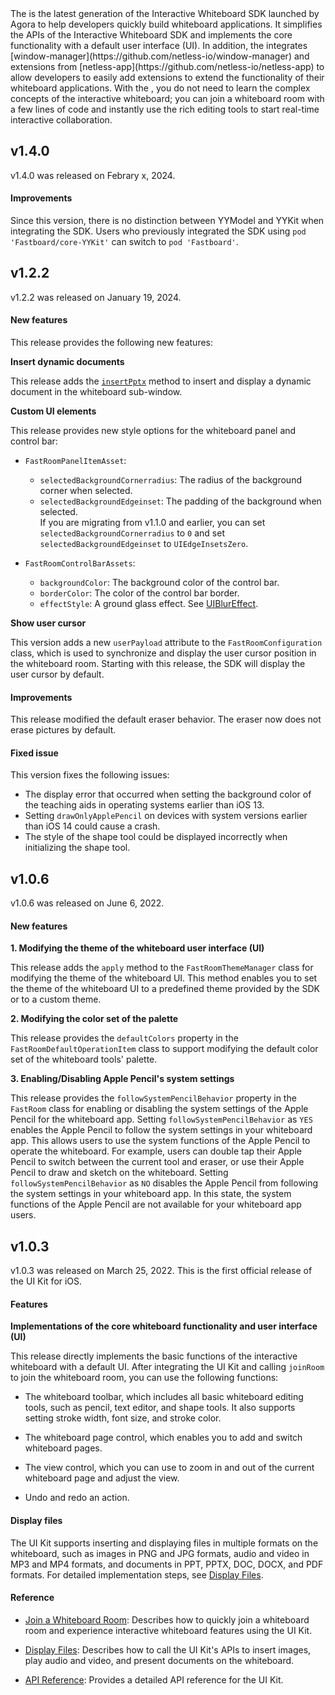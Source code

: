 <PlatformWrapper platform="ios">
The <Vg k="FAST_SDK" /> is the latest generation of the Interactive Whiteboard SDK launched by Agora to help developers quickly build whiteboard applications. It simplifies the APIs of the Interactive Whiteboard SDK and implements the core functionality with a default user interface (UI). In addition, the <Vg k="FAST_SDK" /> integrates [window-manager](https://github.com/netless-io/window-manager) and extensions from [netless-app](https://github.com/netless-io/netless-app) to allow developers to easily add extensions to extend the functionality of their whiteboard applications. With the <Vg k="FAST_SDK" />, you do not need to learn the complex concepts of the interactive whiteboard; you can join a whiteboard room with a few lines of code and instantly use the rich editing tools to start real-time interactive collaboration.

## v1.4.0

v1.4.0 was released on Febrary x, 2024.

#### Improvements

Since this version, there is no distinction between YYModel and YYKit when integrating the SDK. Users who previously integrated the SDK using `pod 'Fastboard/core-YYKit'` can switch to `pod 'Fastboard'`.

## v1.2.2

v1.2.2 was released on January 19, 2024.

#### New features

This release provides the following new features:

**Insert dynamic documents**

This release adds the  [`insertPptx`](https://docs.agora.io/en/interactive-whiteboard/reference/uikit-sdk#insertpptx) method to insert and display a dynamic document in the whiteboard sub-window.

**Custom UI elements**

This release provides new style options for the whiteboard panel and control bar:

- `FastRoomPanelItemAsset`:
  - `selectedBackgroundCornerradius`: The radius of the background corner when selected.
  - `selectedBackgroundEdgeinset`: The padding of the background when selected.
	<div class="alert info">If you are migrating from v1.1.0 and earlier, you can set <code>selectedBackgroundCornerradius</code> to <code>0</code> and set <code>selectedBackgroundEdgeinset</code> to <code>UIEdgeInsetsZero</code>.</div>

- `FastRoomControlBarAssets`:

  - `backgroundColor`: The background color of the control bar.
  - `borderColor`: The color of the control bar border.
  - `effectStyle`: A ground glass effect. See [UIBlurEffect](https://developer.apple.com/documentation/uikit/uiblureffect).

**Show user cursor**

This version adds a new `userPayload` attribute to the `FastRoomConfiguration` class, which is used to synchronize and display the user cursor position in the whiteboard room. Starting with this release, the SDK will display the user cursor by default.

#### Improvements

This release modified the default eraser behavior. The eraser now does not erase pictures by default.

#### Fixed issue

This version fixes the following issues:

- The display error that occurred when setting the background color of the teaching aids in operating systems earlier than iOS 13.
- Setting `drawOnlyApplePencil` on devices with system versions earlier than iOS 14 could cause a crash.
- The style of the shape tool could be displayed incorrectly when initializing the shape tool.

## v1.0.6

v1.0.6 was released on June 6, 2022.

#### New features
**1. Modifying the theme of the whiteboard user interface (UI)**

This release adds the `apply` method to the `FastRoomThemeManager` class for modifying the theme of the whiteboard UI. This method enables you to set the theme of the whiteboard UI to a predefined theme provided by the SDK or to a custom theme.

**2. Modifying the color set of the palette**

This release provides the `defaultColors` property in the `FastRoomDefaultOperationItem` class to support modifying the default color set of the whiteboard tools' palette.

**3. Enabling/Disabling Apple Pencil's system settings**

This release provides the `followSystemPencilBehavior` property in the `FastRoom` class for enabling or disabling the system settings of the Apple Pencil for the whiteboard app. Setting `followSystemPencilBehavior` as `YES` enables the Apple Pencil to follow the system settings in your whiteboard app. This allows users to use the system functions of the Apple Pencil to operate the whiteboard. For example, users can double tap their Apple Pencil to switch between the current tool and eraser, or use their Apple Pencil to draw and sketch on the whiteboard. Setting `followSystemPencilBehavior` as `NO` disables the Apple Pencil from following the system settings in your whiteboard app. In this state, the system functions of the Apple Pencil are not available for your whiteboard app users.

## v1.0.3

v1.0.3 was released on March 25, 2022. This is the first official release of the UI Kit for iOS.

#### Features

**Implementations of the core whiteboard functionality and user interface (UI)**

This release directly implements the basic functions of the interactive whiteboard with a default UI. After integrating the UI Kit and calling `joinRoom` to join the whiteboard room, you can use the following functions:

- The whiteboard toolbar, which includes all basic whiteboard editing tools, such as pencil, text editor, and shape tools. It also supports setting stroke width, font size, and stroke color.

- The whiteboard page control, which enables you to add and switch whiteboard pages.

- The view control, which you can use to zoom in and out of the current whiteboard page and adjust the view.

- Undo and redo an action.

#### Display files

The UI Kit supports inserting and displaying files in multiple formats on the whiteboard, such as images in PNG and JPG formats, audio and video in MP3 and MP4 formats, and documents in PPT, PPTX, DOC, DOCX, and PDF formats. For detailed implementation steps, see [Display Files](/interactive-whiteboard/develop/scenes/display-files-fast).

#### Reference

- [Join a Whiteboard Room](/interactive-whiteboard/get-started/get-started-sdk): Describes how to quickly join a whiteboard room and experience interactive whiteboard features using the UI Kit.

- [Display Files](/interactive-whiteboard/develop/scenes/display-files-fast): Describes how to call the UI Kit's APIs to insert images, play audio and video, and present documents on the whiteboard.

- [API Reference](/interactive-whiteboard/reference/uikit-sdk): Provides a detailed API reference for the UI Kit.
</PlatformWrapper>